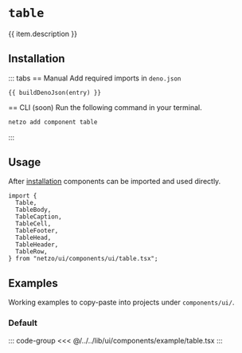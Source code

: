 <script setup>
import SectionDocsCards from '@theme/components/sections/SectionDocsCards.vue'
import en from '~/locales/en.js'
import { ui } from '~/../lib/ui/components/registry.ts'
import { buildDenoJson } from '~/src/utils.ts'
const item = en.components.find(({ uid }) => uid === 'table')
const entry = ui.find(i => item.uid === i.name)
</script>

<div class="mb-5 w-75px h-75px"  :class="item.icon" />

# `table`

{{ item.description }}

## Installation

::: tabs
== Manual
Add required imports in `deno.json`
```json-vue
{{ buildDenoJson(entry) }}
```
== CLI (soon)
Run the following command in your terminal.
```sh
netzo add component table
```
:::

## Usage

After [installation](#installation) components can be imported and used directly.

```tsx
import {
  Table,
  TableBody,
  TableCaption,
  TableCell,
  TableFooter,
  TableHead,
  TableHeader,
  TableRow,
} from "netzo/ui/components/ui/table.tsx";
```

## Examples

Working examples to copy-paste into projects under `components/ui/`.

### Default

::: code-group
<<< @/../../lib/ui/components/example/table.tsx
:::
